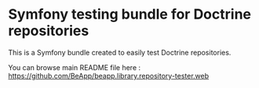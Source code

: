 # Symfony testing bundle for Doctrine repositories

This is a Symfony bundle created to easily test Doctrine repositories.

You can browse main README file here : https://github.com/BeApp/beapp.library.repository-tester.web


